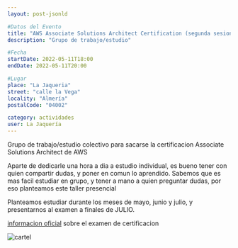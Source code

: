```yaml
---
layout: post-jsonld

#Datos del Evento
title: "AWS Associate Solutions Architect Certification (segunda sesion)"
description: "Grupo de trabajo/estudio"

#Fecha
startDate: 2022-05-11T18:00
endDate: 2022-05-11T20:00

#Lugar
place: "La Jaqueria"
street: "calle la Vega"
locality: "Almería"
postalCode: "04002"

category: actividades
user: La Jaquería
---
```


Grupo de trabajo/estudio colectivo para sacarse la certificacion Associate Solutions Architect de AWS

Aparte de dedicarle una hora a dia a estudio individual, es bueno tener con quien compartir dudas, y poner en comun lo aprendido.
Sabemos que es mas facil estudiar en grupo, y tener a mano a quien preguntar dudas, por eso planteamos este taller presencial

Planteamos estudiar durante los meses de mayo, junio y julio, y presentarnos al examen a finales de JULIO.

[informacion oficial](https://aws.amazon.com/certification/certified-solutions-architect-associate/) sobre el examen de certificacion

![cartel](https://lajaqueria.org/recursos/varios/jaqueria_aws_poster.jpg)

